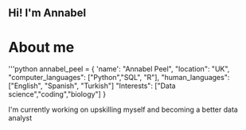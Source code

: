 ## Hi! I'm Annabel 

# About me
'''python
annabel_peel = {
    'name': "Annabel Peel",
    "location": "UK",
    "computer_languages": ["Python","SQL", "R"],
    "human_languages": ["English", "Spanish", "Turkish"]
    "Interests": ["Data science","coding","biology"]
}

I'm currently working on upskilling myself and becoming a better data analyst
<!--
**apeeling287/apeeling287** is a ✨ _special_ ✨ repository because its `README.md` (this file) appears on your GitHub profile.

Here are some ideas to get you started:

- 🔭 I’m currently working on ...
- 🌱 I’m currently learning ...
- 👯 I’m looking to collaborate on ...
- 🤔 I’m looking for help with ...
- 💬 Ask me about ...
- 📫 How to reach me: ...
- 😄 Pronouns: ...
- ⚡ Fun fact: ...
-->
